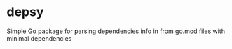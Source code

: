 # depsy
Simple Go package for parsing dependencies info in from go.mod files with minimal dependencies
